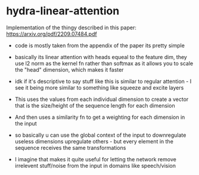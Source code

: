# hydra-linear-attention
Implementation of the thingy described in this paper: https://arxiv.org/pdf/2209.07484.pdf

- code is mostly taken from the appendix of the paper its pretty simple 
- basically its linear attention with heads equeal to the feature dim, they use l2 norm as the kernel fn rather than softmax as it allows you to scale the "head" dimension, which makes it faster


- idk if it's descriptive to say stuff like this is similar to regular attention - I see it being more similar to something like squeeze and excite layers
- This uses the values from each individual dimension to create a vector that is the size/height of the sequence length for each dimension
- And then uses a similarity fn to get a weighting for each dimension in the input
- so basically u can use the global context of the input to downregulate useless dimensions upregulate others - but every element in the sequence receives the same transformations
- I imagine that makes it quite useful for letting the network remove irrelevent stuff/noise from the input in domains like speech/vision

